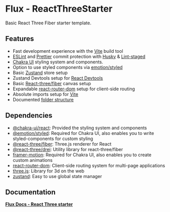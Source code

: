 # Flux - ReactThreeStarter

Basic React Three Fiber starter template.

## Features

- Fast development experience with the [<u>Vite</u>](https://vitejs.dev/) build tool
- [<u>ESLint</u>](https://eslint.org/) and [<u>Prettier</u>](https://prettier.io/) commit protection with [<u>Husky</u>](https://typicode.github.io/husky/#/) & [<u>Lint-staged</u>](https://github.com/okonet/lint-staged)
- [<u>Chakra UI</u>](https://chakra-ui.com/) styling system and components.
- Option to use styled components via [<u>emotion/styled</u>](https://emotion.sh/docs/styled)
- Basic [<u>Zustand</u>](https://docs.pmnd.rs/zustand/getting-started/introduction) store setup
- Zustand Devtools setup for [<u>React Devtools</u>](https://chrome.google.com/webstore/detail/react-developer-tools/fmkadmapgofadopljbjfkapdkoienihi)
- Basic [<u>React-three/fiber</u>](https://docs.pmnd.rs/react-three-fiber/getting-started/introduction) canvas setup
- Expandable [<u>react-router-dom</u>](https://reactrouter.com/en/main) setup for client-side routing
- Absolute imports setup for [<u>Vite</u>](https://vitejs.dev/)
- Documented [<u>folder structure</u>](/docs/guides/react-three-template/project-setup#folder-structure)

## Dependencies

- [<u>@chakra-ui/react</u>](https://chakra-ui.com/getting-started): Provided the styling system and components
- [<u>@emotion/styled</u>](https://emotion.sh/docs/styled): Required for Chakra UI, also enables you to write styled-components for custom styling
- [<u>@react-three/fiber</u>](https://docs.pmnd.rs/react-three-fiber/getting-started/introduction): Three.js renderer for React
- [<u>@react-three/drei</u>](https://github.com/pmndrs/drei): Utility library for react-three/fiber
- [<u>framer-motion</u>](https://www.framer.com/motion/): Required for Chakra UI, also enables you to create custom animations
- [<u>react-router-dom</u>](https://reactrouter.com/en/main): Client-side routing system for multi-page applications
- [<u>three.js</u>](https://threejs.org/): Library for 3d on the web
- [<u>zustand</u>](https://docs.pmnd.rs/zustand/getting-started/introduction): Easy to use global state manager

## Documentation

[**Flux Docs - React Three starter**](https://docs.flux.be/docs/guides/react-three-template/)
